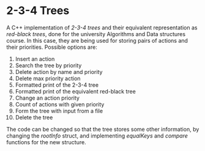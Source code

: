 # 2-3-4 Trees

A C++ implementation of *2-3-4 trees* and their equivalent representation as *red-black trees*, done for the university Algorithms
and Data structures course. In this case, they are being used for storing pairs of actions and their priorities. Possible options are:

1. Insert an action
2. Search the tree by priority
3. Delete action by name and priority
4. Delete max priority action
5. Formatted print of the 2-3-4 tree
6. Formatted print of the equivalent red-black tree
7. Change an action priority
8. Count of actions with given priority
9. Form the tree with input from a file
10. Delete the tree

The code can be changed so that the tree stores some other information, by changing the *rootInfo* struct, and implementing *equalKeys* and *compare* functions
for the new structure.